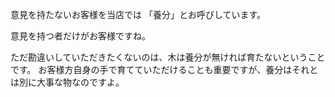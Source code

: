 意見を持たないお客様を当店では
「養分」とお呼びしています。

意見を持つ者だけがお客様ですね。

ただ勘違いしていただきたくないのは、木は養分が無ければ育たないということです。
お客様方自身の手で育てていただけることも重要ですが、養分はそれとは別に大事な物なのですよ。